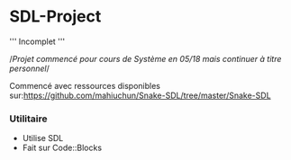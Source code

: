 # SDL-Project

'''
Incomplet
'''

/*Projet commencé pour cours de Système en 05/18 mais continuer à titre personnel*/

Commencé avec ressources disponibles sur:https://github.com/mahiuchun/Snake-SDL/tree/master/Snake-SDL

### Utilitaire
* Utilise SDL
* Fait sur Code::Blocks
